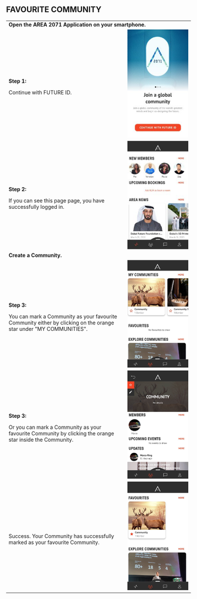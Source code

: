 ## FAVOURITE COMMUNITY <br>

<table>
  <thead>
  </thead>
  <tbody>
    <tr>
      <tr><td colspan="3"><b>Open the AREA 2071 Application on your smartphone.</b></td>      
    </tr>
    <tr>
      <td style="text-align: left"><p><b>Step 1:</b></p>Continue with FUTURE ID.</td>
      <td style="text-align: center"><img src="connectwithfutureid.jpg" alt="Connect with future id"></td>
    </tr>
    <tr>
    <td style="text-align: left"><p><b>Step 2:</b></p>If you can see this page page, you have successfully logged in.</td>
    <td style="text-align: center"><img src="landingpage.jpg" alt="Landing Page"></td>
    </tr>
    <tr>
      <tr><td colspan="3"><b>Create a Community.</b></td>      
    </tr>
    <tr>
    <td style="text-align: left"><p><b>Step 3:</b></p>You can mark a Community as your favourite Community either by clicking on the orange star under "MY COMMUNITIES".</td>
    <td style="text-align: center"><img src="favouritecommunity01.jpg" alt="Community Step 1"></td>
    </tr>
    <tr>
    <td style="text-align: left"><p><b>Step 3:</b></p>Or you can mark a Community as your favourite Community by clicking the orange star inside the Community.</td>
    <td style="text-align: center"><img src="favouritecommunity02.jpg" alt="Community Step 1"></td>
    </tr>
    <tr>
    <td style="text-align: left"><p><b></b></p>Success. Your Community has successfully marked as your favourite Community.</td>
    <td style="text-align: center"><img src="favouritecommunity03.jpg" alt="Community Step 2"></td>
    </tr>
  </tbody>
</table>

